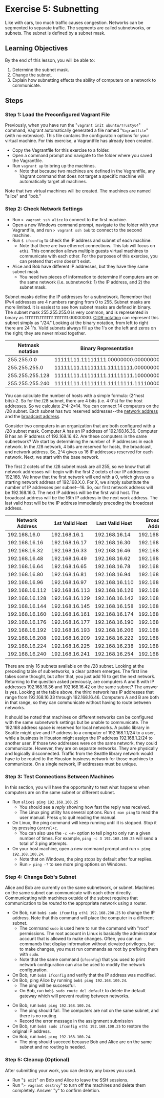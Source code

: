 
Exercise 5: Subnetting
==========================

Like with cars, too much traffic causes congestion. Networks can be segmented to separate traffic. The segments are called subnetworks, or subnets. The subnet is defined by a subnet mask. 

Learning Objectives
--------------------------
By the end of this lesson, you will be able to:

1. Determine the subnet mask.
2. Change the subnet.
3. Explain how subnetting effects the ability of computers on a network to communicate.

Steps
--------------------------

### Step 1: Load the Preconfigured Vagrant File

Previously, when you have run the "`vagrant init ubuntu/Trusty64`" command, Vagrant automatically generated a file named "`Vagrantfile`" (with no extension). This file contains the configuratoin options for your virtual machine. For this exercise, a Vagrantfile has already been created.

* Copy the Vagrantfile for this exercise to a folder.
* Open a command prompt and navigate to the folder where you saved the Vagrantfile.
* Run `vagrant up` to bring up the machines.
    * Note that because two machines are defined in the Vagrantfile, any Vagrant command that does not target a specific machine will automatically target all machines.

Note that *two* virtual machines will be created. The machines are named "alice" and "bob."

### Step 2: Check Network Settings

* Run `> vagrant ssh alice` to connect to the first machine.
* Open a new Windows command prompt, navigate to the folder with your Vagrantfile, and run `> vagrant ssh bob` to connect to the second machine.
* Run `$ ifconfig` to check the IP address and subnet of each machine.
    * Note that there are two ethernet connections. This lab will focus on `eth1`. This connection allows multiple guests virtual machines to communicate with each other. For the purposes of this exercise, you can pretend that `eth0` doesn't exist.
* Alice and Bob have different IP addresses, but they have they same subnet mask.
    * You need two pieces of information to determine if computers are on the same network (i.e. subnetwork): 1) the IP address, and 2) the subnet mask.

Subnet masks define the IP addresses for a subnetwork. Remember that IPv4 addresses are 4 numbers ranging from 0 to 255. Subnet masks are more limited. It is easiest to see how subnet masks are defined in binary. The subnet mask 255.255.255.0 is very common, and is represented in binary as 11111111.11111111.11111111.00000000. [CIDR notation](https://en.wikipedia.org/wiki/Classless_Inter-Domain_Routing#CIDR_notation) can represent this subnet simply as "/24." Looking at the binary notation, from left to right there are 24 1's. Valid subnets always fill up the 1's on the left and zeros on the right; they are never mixed together.

|Netmask notation | Binary Representation               | [CIDR](https://en.wikipedia.org/wiki/Classless_Inter-Domain_Routing#CIDR_notation) | Hosts |
|-----------------|-------------------------------------|:----:|------:|
|255.255.0.0      | 11111111.11111111.00000000.00000000 | /16  | 65,533|
|255.255.255.0    | 11111111.11111111.11111111.00000000 | /24  | 254   |
|255.255.255.128  | 11111111.11111111.11111111.10000000 | /25  | 126   |
|255.255.255.240  | 11111111.11111111.11111111.11110000 | /28  | 14    |

You can calculate the number of hosts with a simple formula: (2^host bits)-2. So for the /28 subnet, there are 4 bits (i.e. 4 0's) for the host addresses. So we calculate 2^4-2=14. You can connect 14 computers on the /28 subnet. Each subnet has two reserved addresses--the [network address](https://en.wikipedia.org/wiki/Subnetwork#subnet_zero) and the [broadcast address](https://en.wikipedia.org/wiki/Broadcast_address).

Consider two computers in an organization that are both configured with a /28 subnet mask. Computer A has an IP address of 192.168.16.36. Computer B has an IP address of 192.168.16.42. Are these computers in the same subnetwork? We start by determining the number of IP addresses in each network. In the /28 network, 4 bits are reserved for hosts, the broadcast, and network address. So, 2^4 gives us 16 IP addresses reserved for each network. Next, we start with the base network.

The first 2 octets of the /28 subnet mask are all 255, so we know that all network addresses will begin with the first 2 octets of our IP addresses: 192.168. We know that the first network will end with a 0, which gives us a starting network address of 192.168.X.0. For X, we simply substitute the number of IP addresses per subnet--16. So, our first network address will be 192.168.16.0. The next IP address will be the first valid host. The broadcast address will be the 16th IP address in the next work address. The last valid host will be the IP address immediately preceding the broadcast address.

Network Address | 1st Valid Host | Last Valid Host | Broadcast Address |
----------------|----------------|-----------------|-------------------|
192.168.16.0    | 192.168.16.1   | 192.168.16.14   | 192.168.16.15     |
192.168.16.16   | 192.168.16.17  | 192.168.16.30   | 192.168.16.31     |
192.168.16.32   | 192.168.16.33  | 192.168.16.46   | 192.168.16.47     |
192.168.16.48   | 192.168.16.49  | 192.168.16.62   | 192.168.16.63     |
192.168.16.64   | 192.168.16.65  | 192.168.16.78   | 192.168.16.79     |
192.168.16.80   | 192.168.16.81  | 192.168.16.94   | 192.168.16.95     |
192.168.16.96   | 192.168.16.97  | 192.168.16.110  | 192.168.16.111    |
192.168.16.112  | 192.168.16.113 | 192.168.16.126  | 192.168.16.127    |
192.168.16.128  | 192.168.16.129 | 192.168.16.142  | 192.168.16.143    |
192.168.16.144  | 192.168.16.145 | 192.168.16.158  | 192.168.16.159    |
192.168.16.160  | 192.168.16.161 | 192.168.16.174  | 192.168.16.175    |
192.168.16.176  | 192.168.16.177 | 192.168.16.190  | 192.168.16.191    |
192.168.16.192  | 192.168.16.193 | 192.168.16.206  | 192.168.16.207    |
192.168.16.208  | 192.168.16.209 | 192.168.16.222  | 192.168.16.223    |
192.168.16.224  | 192.168.16.225 | 192.168.16.238  | 192.168.16.239    |
192.168.16.240  | 192.168.16.241 | 192.168.16.254  | 192.168.16.255    |

There are only 16 subnets available on the /28 subnet. Looking at the preceding table of subnetworks, a clear pattern emerges. The first line takes some thought, but after that, you just add 16 to get the next network. Returning to the question asked previously, are computers A and B with IP addresses 192.168.16.36 and 192.168.16.42 on the same subnet? The answer is yes. Looking at the table above, the third network has IP addresses that range from 192.168.16.33 through 192.168.16.46. Computers A and B are both in that range, so they can communicate without having to route between networks.

It should be noted that machines on different networks can be configured with the same subnetwork settings but be unable to communicate. The 192.168 address space is reserved for local networks. A public library in Seattle might give and IP address to a computer of 192.168.1.1/24 to a user, while a business in Houston might assign the IP address 192.168.1.2/24 to another user. If those two addresses were on the same network, they could communicate. However, they are on separate networks. They are physically and logically disconnected. Traffic from the Seattle library network would have to be routed to the Houston business network for those machines to communicate. On a single network, IP addresses must be unique.

### Step 3: Test Connections Between Machines

In this section, you will have the opportunity to test what happens when computers are on the same subnet or different subnet.

* Run `alice$ ping 192.168.100.25`
    * You should see a *reply* showing how fast the reply was received.
    * The Linux ping utility has several options. Run `$ man ping` to read the user manual. Press `q` to quit reading the manual.
* On Linux, the ping command will keep running until it is stopped. Stop it by pressing `Control+c`.
    * You can also use the `-c <#>` option to tell ping to only run a given number of times. For example, `ping -c 3 192.168.100.25` will send a total of 3 ping attempts.	
* On your host machine, open a new command prompt and run `> ping 192.168.100.24`.
    * Note that on Windows, the ping stops by default after four replies.
    * Run `> ping -?` to see more ping options on Windows.

### Step 4: Change Bob's Subnet

Alice and Bob are currently on the same subnetwork, or subnet. Machines on the same subnet can communicate with each other directly. Communicating with machines outside of the subnet requires that communication to be *routed* to the appropriate network using a router.

* On Bob, run `bob$ sudo ifconfig eth1 192.168.200.25` to change the IP address. Note that this command will place the computer in a different subnet.
    * The command `sudo` is used here to run the command with "root" permissions. The root account in Linux is basically the administrator account that is allowed to make changes. Often, you can run commands that display information without elevated privileges, but to make changes, you must run commands as root by prefixing them with `sudo`.
    * Note that the same command (`ifconfig`) that you used to print network configuration can also be used to modify the network configuration.
* On Bob, run `bob$ ifconfig` and verify that the IP address was modified.
* On Bob, ping Alice by running `bob$ ping 192.168.100.24`.
    * The ping will be successful.
	* On Bob, run `bob$ sudo route del default` to delete the default gateway which will prevent routing between networks.
<!---
^ This step needs to be explained. Kinda comes out of nowhere
--->

* On Bob, run `bob$ ping 192.168.100.24`.
    * The ping should fail. The computers are not on the same subnet, and there is no routing.
    * Record the error message in the assignment submission
* On Bob, run `bob$ sudo ifconfig eth1 192.168.100.25` to restore the original IP address.
* On Bob, run `bob$ ping 192.168.100.24`.
    * The ping should succeed because Bob and Alice are on the same subnet and no routing is needed.

<!---
Things I (Ryan) want to add:
* What happens if they are on different private networks, but with IP addresses on the same subnet? This will take some advanced provider-specific configuration
--->

 
### Step 5: Cleanup (Optional)

After submitting your work, you can destroy any boxes you used.

* Run "`$ exit`" on Bob and Alice to leave the SSH sessions.
* Run "`> vagrant destroy`" to turn off the machines and delete them completely. Answer "y" to confirm deletion.
